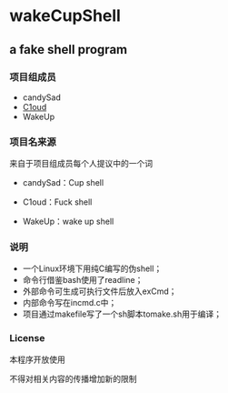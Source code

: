 # wakeCupShell

## a fake shell program

### 项目组成员

- candySad
- [C1oud](https://github.com/Cloudkkk)
- WakeUp



### 项目名来源

来自于项目组成员每个人提议中的一个词

- candySad：Cup shell

- C1oud：Fuck shell

- WakeUp：wake up shell

  

### 说明

- 一个Linux环境下用纯C编写的伪shell；
- 命令行借鉴bash使用了readline；
- 外部命令可生成可执行文件后放入exCmd；
- 内部命令写在incmd.c中；
- 项目通过makefile写了一个sh脚本tomake.sh用于编译；



### License

本程序开放使用

不得对相关内容的传播增加新的限制

